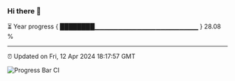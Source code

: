 ### Hi there 👋

⏳ Year progress { ████████▁▁▁▁▁▁▁▁▁▁▁▁▁▁▁▁▁▁▁▁▁▁ } 28.08 %

---

⏰ Updated on Fri, 12 Apr 2024 18:17:57 GMT

![Progress Bar CI](https://github.com/ZhaoGui/ZhaoGui/workflows/Progress%20Bar%20CI/badge.svg)
